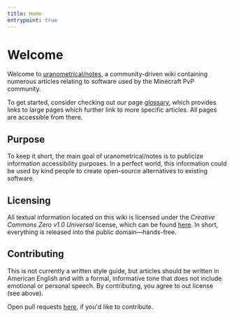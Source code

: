 ```yaml
---
title: Home
entrypoint: true
---
```

# Welcome
Welcome to [uranometrical/notes](https://github.com/uranometrical/notes), a community-driven wiki containing numerous articles relating to software used by the Minecraft PvP community.

To get started, consider checking out our page [glossary](modifications), which provides links to large pages which further link to more specific articles. All pages are accessible from there.

## Purpose
To keep it short, the main goal of uranometrical/notes is to publicize information accessibility purposes. In a perfect world, this information could be used by kind people to create open-source alternatives to existing software.

## Licensing
All textual information located on this wiki is licensed under the _Creative Commons Zero v1.0 Universal_ license, which can be found [here](https://github.com/uranometrical/notes/blob/master/LICENSE). In short, everything is released into the public domain—hands-free.

## Contributing
This is not currently a written style guide, but articles should be written in American English and with a formal, informative tone that does not include emotional or personal speech. By contributing, you agree to out license (see above).

Open pull requests [here](https://github.com/uranometrical/notes), if you'd like to contribute.
